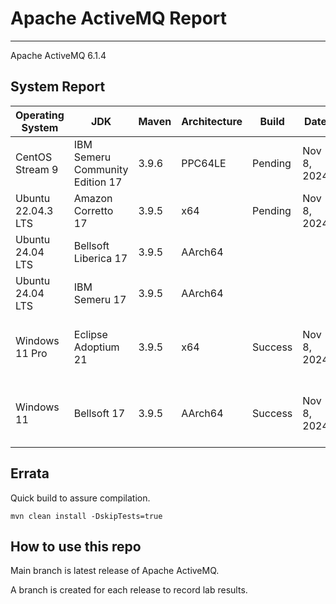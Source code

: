 # Apache ActiveMQ Report
--- 

Apache ActiveMQ 6.1.4

## System Report

| Operating System    | JDK       | Maven | Architecture | Build | Date  | Notes |
|---------------------|-----------|-------|--------------|-------|-------|-------|
| CentOS Stream 9         | IBM Semeru Community Edition 17   | 3.9.6 | PPC64LE      | Pending | Nov 8, 2024 |  |
| Ubuntu 22.04.3 LTS          | Amazon Corretto 17   | 3.9.5 | x64      | Pending | Nov 8, 2024 |  |
| Ubuntu 24.04 LTS          | Bellsoft Liberica 17   | 3.9.5 | AArch64      |   |  |  |
| Ubuntu 24.04 LTS          | IBM Semeru 17   | 3.9.5 | AArch64      |   |  |  |
| Windows 11 Pro          | Eclipse Adoptium 21  | 3.9.5 | x64      | Success  | Nov 8, 2024 | Journal Corruption For Index Recovery Test fails. |
| Windows 11           | Bellsoft 17  | 3.9.5 | AArch64      | Success  | Nov 8, 2024 | Journal Corruption For Index Recovery Test fails. |

## Errata


Quick build to assure compilation. 
```
mvn clean install -DskipTests=true
```

## How to use this repo

Main branch is latest release of Apache ActiveMQ.

A branch is created for each release to record lab results.
